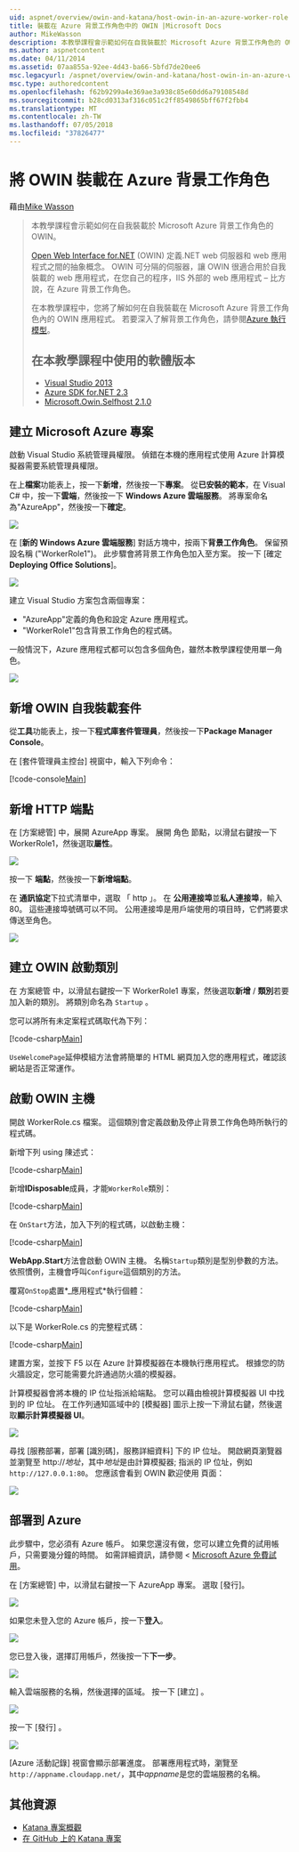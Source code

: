 ```yaml
---
uid: aspnet/overview/owin-and-katana/host-owin-in-an-azure-worker-role
title: 裝載在 Azure 背景工作角色中的 OWIN |Microsoft Docs
author: MikeWasson
description: 本教學課程會示範如何在自我裝載於 Microsoft Azure 背景工作角色的 OWIN。 Open Web Interface for.NET (OWIN) 所定義的.NET web 伺服器之間的抽象概念...
ms.author: aspnetcontent
ms.date: 04/11/2014
ms.assetid: 07aa855a-92ee-4d43-ba66-5bfd7de20ee6
msc.legacyurl: /aspnet/overview/owin-and-katana/host-owin-in-an-azure-worker-role
msc.type: authoredcontent
ms.openlocfilehash: f62b9299a4e369ae3a938c85e60dd6a79108548d
ms.sourcegitcommit: b28cd0313af316c051c2ff8549865bff67f2fbb4
ms.translationtype: MT
ms.contentlocale: zh-TW
ms.lasthandoff: 07/05/2018
ms.locfileid: "37826477"
---
```

<a name="host-owin-in-an-azure-worker-role"></a>將 OWIN 裝載在 Azure 背景工作角色
====================
藉由[Mike Wasson](https://github.com/MikeWasson)

> 本教學課程會示範如何在自我裝載於 Microsoft Azure 背景工作角色的 OWIN。
> 
> [Open Web Interface for.NET](http://owin.org/) (OWIN) 定義.NET web 伺服器和 web 應用程式之間的抽象概念。 OWIN 可分隔的伺服器，讓 OWIN 很適合用於自我裝載的 web 應用程式，在您自己的程序，IIS 外部的 web 應用程式 – 比方說，在 Azure 背景工作角色。
> 
> 在本教學課程中，您將了解如何在自我裝載在 Microsoft Azure 背景工作角色內的 OWIN 應用程式。 若要深入了解背景工作角色，請參閱[Azure 執行模型](https://azure.microsoft.com/documentation/articles/fundamentals-application-models/#CloudServices)。
> 
> ## <a name="software-versions-used-in-the-tutorial"></a>在本教學課程中使用的軟體版本
> 
> 
> - [Visual Studio 2013](https://www.microsoft.com/visualstudio/eng/2013-downloads)
> - [Azure SDK for.NET 2.3](https://azure.microsoft.com/downloads/)
> - [Microsoft.Owin.Selfhost 2.1.0](http://www.nuget.org/packages/Microsoft.Owin.SelfHost/2.1.0)


## <a name="create-a-microsoft-azure-project"></a>建立 Microsoft Azure 專案

啟動 Visual Studio 系統管理員權限。 偵錯在本機的應用程式使用 Azure 計算模擬器需要系統管理員權限。

在上**檔案**功能表上，按一下**新增**，然後按一下**專案**。 從**已安裝的範本**，在 Visual C# 中，按一下**雲端**，然後按一下  **Windows Azure 雲端服務**。 將專案命名為"AzureApp"，然後按一下**確定**。

[![](host-owin-in-an-azure-worker-role/_static/image2.png)](host-owin-in-an-azure-worker-role/_static/image1.png)

在 [**新的 Windows Azure 雲端服務**] 對話方塊中，按兩下**背景工作角色**。 保留預設名稱 ("WorkerRole1")。 此步驟會將背景工作角色加入至方案。 按一下 [確定 **Deploying Office Solutions**]。

[![](host-owin-in-an-azure-worker-role/_static/image4.png)](host-owin-in-an-azure-worker-role/_static/image3.png)

建立 Visual Studio 方案包含兩個專案：

- &quot;AzureApp&quot;定義的角色和設定 Azure 應用程式。
- &quot;WorkerRole1&quot;包含背景工作角色的程式碼。

一般情況下，Azure 應用程式都可以包含多個角色，雖然本教學課程使用單一角色。

![](host-owin-in-an-azure-worker-role/_static/image5.png)

## <a name="add-the-owin-self-host-packages"></a>新增 OWIN 自我裝載套件

從**工具**功能表上，按一下**程式庫套件管理員**，然後按一下**Package Manager Console**。

在 [套件管理員主控台] 視窗中，輸入下列命令：

[!code-console[Main](host-owin-in-an-azure-worker-role/samples/sample1.cmd)]

## <a name="add-an-http-endpoint"></a>新增 HTTP 端點

在 [方案總管] 中，展開 AzureApp 專案。 展開 角色 節點，以滑鼠右鍵按一下 WorkerRole1，然後選取**屬性**。

![](host-owin-in-an-azure-worker-role/_static/image6.png)

按一下 **端點**，然後按一下**新增端點**。

在 **通訊協定**下拉式清單中，選取 「 http 」。 在 **公用連接埠**並**私人連接埠**，輸入 80。 這些連接埠號碼可以不同。 公用連接埠是用戶端使用的項目時，它們將要求傳送至角色。

[![](host-owin-in-an-azure-worker-role/_static/image8.png)](host-owin-in-an-azure-worker-role/_static/image7.png)

## <a name="create-the-owin-startup-class"></a>建立 OWIN 啟動類別

在 方案總管 中，以滑鼠右鍵按一下 WorkerRole1 專案，然後選取**新增** / **類別**若要加入新的類別。 將類別命名為 `Startup` 。

您可以將所有未定案程式碼取代為下列：

[!code-csharp[Main](host-owin-in-an-azure-worker-role/samples/sample2.cs)]

`UseWelcomePage`延伸模組方法會將簡單的 HTML 網頁加入您的應用程式，確認該網站是否正常運作。

## <a name="start-the-owin-host"></a>啟動 OWIN 主機

開啟 WorkerRole.cs 檔案。 這個類別會定義啟動及停止背景工作角色時所執行的程式碼。

新增下列 using 陳述式：

[!code-csharp[Main](host-owin-in-an-azure-worker-role/samples/sample3.cs)]

新增**IDisposable**成員，才能`WorkerRole`類別：

[!code-csharp[Main](host-owin-in-an-azure-worker-role/samples/sample4.cs)]

在 `OnStart`方法，加入下列的程式碼，以啟動主機：

[!code-csharp[Main](host-owin-in-an-azure-worker-role/samples/sample5.cs?highlight=5)]

**WebApp.Start**方法會啟動 OWIN 主機。 名稱`Startup`類別是型別參數的方法。 依照慣例，主機會呼叫`Configure`這個類別的方法。

覆寫`OnStop`處置*\_應用程式*執行個體：

[!code-csharp[Main](host-owin-in-an-azure-worker-role/samples/sample6.cs)]

以下是 WorkerRole.cs 的完整程式碼：

[!code-csharp[Main](host-owin-in-an-azure-worker-role/samples/sample7.cs)]

建置方案，並按下 F5 以在 Azure 計算模擬器在本機執行應用程式。 根據您的防火牆設定，您可能需要允許通過防火牆的模擬器。

計算模擬器會將本機的 IP 位址指派給端點。 您可以藉由檢視計算模擬器 UI 中找到的 IP 位址。 在工作列通知區域中的 [模擬器] 圖示上按一下滑鼠右鍵，然後選取**顯示計算模擬器 UI**。

[![](host-owin-in-an-azure-worker-role/_static/image10.png)](host-owin-in-an-azure-worker-role/_static/image9.png)

尋找 [服務部署，部署 [識別碼]，服務詳細資料] 下的 IP 位址。 開啟網頁瀏覽器並瀏覽至 http://<em>地址</em>，其中<em>地址</em>是由計算模擬器; 指派的 IP 位址，例如`http://127.0.0.1:80`。 您應該會看到 OWIN 歡迎使用 頁面：

![](host-owin-in-an-azure-worker-role/_static/image11.png)

## <a name="deploy-to-azure"></a>部署到 Azure

此步驟中，您必須有 Azure 帳戶。 如果您還沒有做，您可以建立免費的試用帳戶，只需要幾分鐘的時間。 如需詳細資訊，請參閱 < [Microsoft Azure 免費試用](https://azure.microsoft.com/pricing/free-trial/?WT.mc_id=A261C142F)。

在 [方案總管] 中，以滑鼠右鍵按一下 AzureApp 專案。 選取 [發行]。

![](host-owin-in-an-azure-worker-role/_static/image12.png)

如果您未登入您的 Azure 帳戶，按一下**登入**。

[![](host-owin-in-an-azure-worker-role/_static/image14.png)](host-owin-in-an-azure-worker-role/_static/image13.png)

您已登入後，選擇訂用帳戶，然後按一下**下一步**。

[![](host-owin-in-an-azure-worker-role/_static/image16.png)](host-owin-in-an-azure-worker-role/_static/image15.png)

輸入雲端服務的名稱，然後選擇的區域。 按一下 [建立] 。

![](host-owin-in-an-azure-worker-role/_static/image17.png)

按一下 [發行] 。

[![](host-owin-in-an-azure-worker-role/_static/image19.png)](host-owin-in-an-azure-worker-role/_static/image18.png)

[Azure 活動記錄] 視窗會顯示部署進度。 部署應用程式時，瀏覽至`http://appname.cloudapp.net/`，其中*appname*是您的雲端服務的名稱。

## <a name="additional-resources"></a>其他資源

- [Katana 專案概觀](an-overview-of-project-katana.md)
- [在 GitHub 上的 Katana 專案](https://github.com/aspnet/AspNetKatana/)
